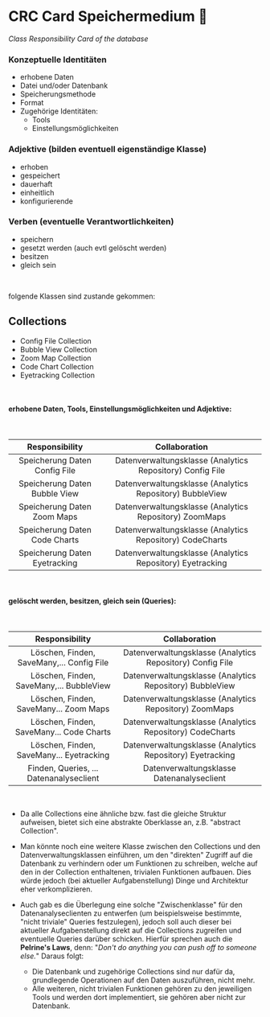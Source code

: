# CRC Card Speichermedium :floppy_disk:
*Class Responsibility Card of the database*

### Konzeptuelle Identitäten 
- erhobene Daten
- Datei und/oder Datenbank
- Speicherungsmethode
- Format 
- Zugehörige Identitäten:
    - Tools
    - Einstellungsmöglichkeiten

### Adjektive (bilden eventuell eigenständige Klasse)
- erhoben
- gespeichert
- dauerhaft
- einheitlich
- konfigurierende

### Verben (eventuelle Verantwortlichkeiten)
- speichern
- gesetzt werden (auch evtl gelöscht werden)
- besitzen
- gleich sein

</br>

folgende Klassen sind zustande gekommen:

## Collections
- Config File Collection
- Bubble View Collection
- Zoom Map Collection
- Code Chart Collection
- Eyetracking Collection

</br>

#### erhobene Daten, Tools, Einstellungsmöglichkeiten und Adjektive:
</br>
<center>

|         Responsibility        | Collaboration |
|:-----------------------------:|:-------------:|
| Speicherung Daten Config File |     Datenverwaltungsklasse (Analytics Repository) Config File    |
| Speicherung Daten Bubble View |     Datenverwaltungsklasse (Analytics Repository) BubbleView    |
| Speicherung Daten Zoom Maps   |     Datenverwaltungsklasse (Analytics Repository) ZoomMaps    |
| Speicherung Daten Code Charts |     Datenverwaltungsklasse (Analytics Repository) CodeCharts    |
| Speicherung Daten Eyetracking |     Datenverwaltungsklasse (Analytics Repository) Eyetracking    |

</center>
</br>

#### gelöscht werden, besitzen, gleich sein (Queries):
</br>
<center>

|               Responsibility              |                       Collaboration                      |
|:-----------------------------------------:|:--------------------------------------------------------:|
| Löschen, Finden, SaveMany,... Config File | Datenverwaltungsklasse (Analytics Repository) Config File |
| Löschen, Finden, SaveMany,... BubbleView  |  Datenverwaltungsklasse (Analytics Repository) BubbleView |
| Löschen, Finden, SaveMany... Zoom Maps    |   Datenverwaltungsklasse (Analytics Repository) ZoomMaps  |
| Löschen, Finden, SaveMany... Code Charts  |  Datenverwaltungsklasse (Analytics Repository) CodeCharts |
| Löschen, Finden, SaveMany... Eyetracking  | Datenverwaltungsklasse (Analytics Repository) Eyetracking | 
Finden, Queries, ... Datenanalyseclient  | Datenverwaltungsklasse Datenanalyseclient |

</center>
</br>

- Da alle Collections eine ähnliche bzw. fast die gleiche Struktur aufweisen, bietet sich eine abstrakte Oberklasse an, z.B. "abstract Collection".

- Man könnte noch eine weitere Klasse zwischen den Collections und den Datenverwaltungsklassen einführen, um den "direkten" Zugriff auf die Datenbank zu verhindern oder um Funktionen zu schreiben, welche auf den in der Collection enthaltenen, trivialen Funktionen aufbauen. Dies würde jedoch (bei aktueller Aufgabenstellung) Dinge und Architektur eher verkomplizieren.

- Auch gab es die Überlegung eine solche "Zwischenklasse" für den Datenanalyseclienten zu entwerfen (um beispielsweise bestimmte, "nicht triviale" Queries festzulegen), jedoch soll auch dieser bei aktueller Aufgabenstellung direkt auf die Collections zugreifen und eventuelle Queries darüber schicken. Hierfür sprechen auch die **Pelrine's Laws**, denn: "*Don't do anything you can push off to someone else.*" Daraus folgt:

    - Die Datenbank und zugehörige Collections sind nur dafür da, grundlegende Operationen auf den Daten auszuführen, nicht mehr.
    - Alle weiteren, nicht trivialen Funktionen gehören zu den jeweiligen Tools und werden dort implementiert, sie gehören aber nicht zur Datenbank.
